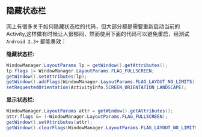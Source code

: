 ## 隐藏状态栏

网上有很多关于如何隐藏状态栏的代码，但大部分都是需要重新启动当前的Activity,这样做有时候让人很郁闷，然而使用下面的代码可以避免重启，经测试`Android 2.3+` 都能奏效：

**隐藏状态栏:**

```java
WindowManager.LayoutParams lp = getWindow().getAttributes();
lp.flags |= WindowManager.LayoutParams.FLAG_FULLSCREEN;
getWindow().setAttributes(lp);
getWindow().addFlags(WindowManager.LayoutParams.FLAG_LAYOUT_NO_LIMITS);
setRequestedOrientation(ActivityInfo.SCREEN_ORIENTATION_LANDSCAPE);
```

**显示状态栏:**

```java
WindowManager.LayoutParams attr = getWindow().getAttributes();
attr.flags &= (~WindowManager.LayoutParams.FLAG_FULLSCREEN);
getWindow().setAttributes(attr);
getWindow().clearFlags(WindowManager.LayoutParams.FLAG_LAYOUT_NO_LIMITS);
```
